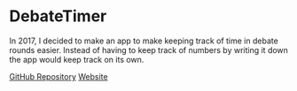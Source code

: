 # DebateTimer

In 2017, I decided to make an app to make keeping track of time in debate rounds easier. Instead of having to keep track of numbers by writing it down the app would keep track on its own.

[GitHub Repository](https://github.com/kunalbotla/DebateTimer)
[Website](/website)